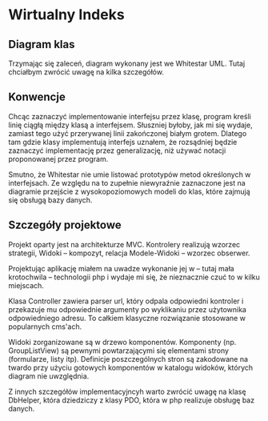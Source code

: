 Wirtualny Indeks
====

Diagram klas
----

Trzymając się zaleceń, diagram wykonany jest we Whitestar UML. 
Tutaj chciałbym zwrócić uwagę na kilka szczegółów. 


Konwencje
----

Chcąc zaznaczyć implementowanie interfejsu przez klasę, program kreśli linię
ciągłą między klasą a interfejsem. Słuszniej byłoby, jak mi się wydaje, zamiast tego użyć przerywanej linii
zakończonej białym grotem. Dlatego tam gdzie klasy implementują
interfejs uznałem, że rozsądniej będzie zaznaczyć implementację przez
generalizację, niż używać notacji proponowanej przez program.

Smutno, że Whitestar nie umie listować prototypów metod określonych w
interfejsach. Ze względu na to zupełnie niewyraźnie zaznaczone jest na diagramie przejście z wysokopoziomowych modeli do klas,
które zajmują się obsługą bazy danych.


Szczegóły projektowe
----
Projekt oparty jest na architekturze MVC. Kontrolery realizują wzorzec
strategii, Widoki – kompozyt, relacja Modele-Widoki – wzorzec obserwer.


Projektując aplikację miałem na uwadze wykonanie jej w – tutaj mała krotochwila – technologii php i wydaje mi się, że nieznacznie czuć to w kilku miejscach.


Klasa Controller zawiera parser url, który odpala odpowiedni kontroler i
przekazuje mu odpowiednie argumenty po wyklikaniu przez użytownika odpowiedniego adresu.
To całkiem klasyczne rozwiązanie stosowane w popularnych cms'ach.


Widoki zorganizowane są w drzewo komponentów. Komponenty (np. GroupListView) są
pewnymi powtarzającymi się elementami strony (formularze, listy itp). Definicje
poszczególnych stron są zakodowane na twardo przy użyciu gotowych komponentów w katalogu
widoków, których diagram nie uwzględnia.


Z innych szczegółów implementacyjncyh warto zwrócić uwagę na klasę DbHelper,
która dziedziczy z klasy PDO, która w php realizuje
obsługę baz danych.
